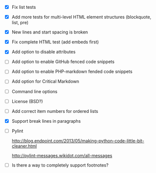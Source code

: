 *   [X] Fix list tests
*   [X] Add more tests for multi-level HTML element structures (blockquote, list, pre)
*   [X] New lines and start spacing is broken
*   [X] Fix complete HTML test (add embeds first)
*   [X] Add option to disable attributes
*   [ ] Add option to enable GitHub fenced code snippets
*   [ ] Add option to enable PHP-markdown fended code snippets
*   [ ] Add option for Critical Markdown
*   [ ] Command line options
*   [ ] License (BSD?)
*   [ ] Add correct item numbers for ordered lists
*   [X] Support break lines in paragraphs
*   [ ] Pylint

    <http://blog.endpoint.com/2013/05/making-python-code-little-bit-cleaner.html>

    <http://pylint-messages.wikidot.com/all-messages>

*   [ ] Is there a way to completely support footnotes?
